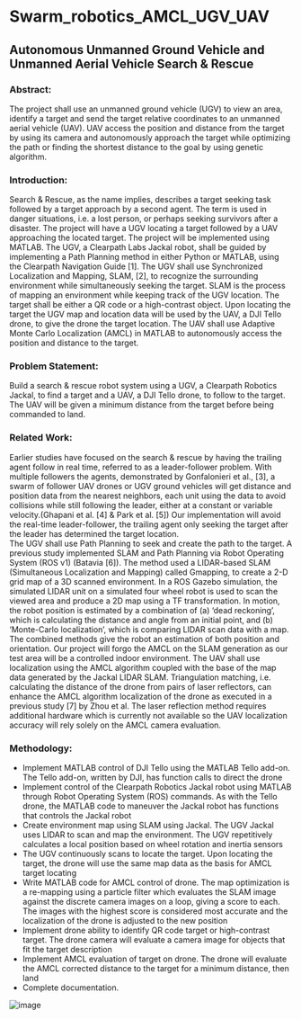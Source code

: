 # Swarm_robotics_AMCL_UGV_UAV
## Autonomous Unmanned Ground Vehicle and Unmanned Aerial Vehicle Search &amp; Rescue

### Abstract:
The project shall use an unmanned ground vehicle (UGV) to view an area, identify a target and send the target relative coordinates to an unmanned aerial vehicle (UAV). UAV access the position and distance from the target by using its camera and autonomously approach the target while optimizing the path or finding the shortest distance to the goal by using genetic algorithm.

### Introduction:
Search & Rescue, as the name implies, describes a target seeking task followed by a target approach by a second agent. The term is used in danger situations, i.e. a lost person, or perhaps seeking survivors after a disaster. The project will have a UGV locating a target followed by a UAV approaching the located target.
The project will be implemented using MATLAB. The UGV, a Clearpath Labs Jackal robot, shall be guided by implementing a Path Planning method in either Python or MATLAB, using the Clearpath Navigation Guide [1]. The UGV shall use Synchronized Localization and Mapping, SLAM, [2], to recognize the surrounding environment while simultaneously seeking the target. SLAM is the process of mapping an environment while keeping track of the UGV location. The target shall be either a QR code or a high-contrast object. Upon locating the target the UGV map and location data will be used by the UAV, a DJI Tello drone, to give the drone the target location. The UAV shall use Adaptive Monte Carlo Localization (AMCL) in MATLAB to autonomously access the position and distance to the target. 

### Problem Statement:
Build a search & rescue robot system using a UGV, a Clearpath Robotics Jackal, to find a target and a UAV, a DJI Tello drone, to follow to the target. The UAV will be given a minimum distance from the target before being commanded to land. 
### Related Work:
Earlier studies have focused on the search & rescue by having the trailing agent follow in real time, referred to as a leader-follower problem. With multiple followers the agents, demonstrated by Gonfalonieri et al., [3], a swarm of follower UAV drones or UGV ground vehicles will get distance and position data from the nearest neighbors, each unit using the data to avoid collisions while still following the leader, either at a constant or variable velocity.(Ghapani et al. [4] & Park et al. [5]) Our implementation will avoid the real-time leader-follower, the trailing agent only seeking the target after the leader has determined the target location.  
The UGV shall use Path Planning to seek and create the path to the target. A previous study implemented SLAM and Path Planning via Robot Operating System (ROS v1) (Batavia [6]). The method used a LIDAR-based SLAM (Simultaneous Localization and Mapping) called Gmapping, to create a 2-D grid map of a 3D scanned environment. In a ROS Gazebo simulation, the simulated LIDAR unit on a simulated four wheel robot is used to scan the viewed area and produce a 2D map using a TF transformation. In motion, the robot position is estimated by a combination of (a) ‘dead reckoning’, which is calculating the distance and angle from an initial point, and (b) ‘Monte-Carlo localization’, which is comparing LIDAR scan data with a map. The combined methods give the robot an estimation of both position and orientation. Our project will forgo the AMCL on the SLAM generation as our test area will be a controlled indoor environment.
The UAV shall use localization using the AMCL algorithm coupled with the base of the map data generated by the Jackal LIDAR SLAM. Triangulation matching, i.e. calculating the distance of the drone from pairs of laser reflectors, can enhance the AMCL algorithm localization of the drone as executed in a previous study [7] by Zhou et al. The laser reflection method requires additional hardware which is currently not available so the UAV localization accuracy will rely solely on the AMCL camera evaluation.

### Methodology:
* Implement MATLAB control of DJI Tello using the MATLAB Tello add-on. The Tello add-on, written by DJI, has function calls to direct the drone
* Implement control of the Clearpath Robotics Jackal robot using MATLAB through Robot Operating System (ROS) commands. As with the Tello drone, the MATLAB code to maneuver the Jackal robot has functions that controls the Jackal robot
* Create environment map using SLAM using Jackal. The UGV Jackal uses LIDAR to scan and map the environment.  The UGV repetitively calculates a local position based on wheel rotation and inertia sensors
* The UGV continuously scans to locate the target. Upon locating the target, the drone will use the same map data as the basis for AMCL target locating
* Write MATLAB code for AMCL control of drone. The map optimization is a re-mapping using a particle filter which evaluates the SLAM image against the discrete camera images on a loop, giving a score to each. The images with the highest score is considered most accurate and the localization of the drone is adjusted to the new position 
* Implement drone ability to identify QR code target or high-contrast target. The drone camera will evaluate a camera image for objects that fit the target description
* Implement AMCL evaluation of target on drone. The drone will evaluate the AMCL corrected distance to the target for a minimum distance, then land
* Complete documentation.

![image](https://user-images.githubusercontent.com/58274863/202450406-22b69577-d135-47b2-aa64-53fc68d86aae.png)



